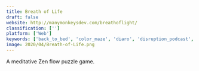 ```yaml
---
title: Breath of Life
draft: false 
website: http://manymonkeysdev.com/breathoflight/
classification: ['']
platform: ['Web']
keywords: ['back_to_bed', 'color_maze', 'diaro', 'disruption_podcast', 'evo_explores', 'gris', 'hitman_go', 'journey', 'lara_croft_go', 'magic_flute', 'monument_valley', 'penzu', 'shadowmatic', 'skyward', 'steamroll', 'teachable', 'the_deer_god', 'the_gardens_between', 'the_jfdi_cast', 'where_shadows_slumber', 'y_combinator_podcast']
image: 2020/04/Breath-of-Life.png
---
```

A meditative Zen flow puzzle game.